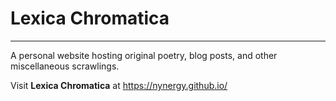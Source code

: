 # Lexica Chromatica

-------------------------------------------------------------------------------

A personal website hosting original poetry, blog posts, and other miscellaneous scrawlings.

Visit __Lexica Chromatica__ at <https://nynergy.github.io/>
